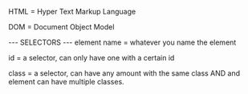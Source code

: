 HTML = Hyper Text Markup Language

DOM = Document Object Model

--- SELECTORS ---
element name = whatever you name the element

id = a selector, can only have one with a certain id

class = a selector, can have any amount with the same class
         AND and element can have multiple classes.        